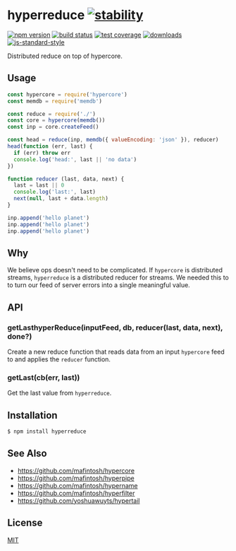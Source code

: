 # hyperreduce [![stability][0]][1]
[![npm version][2]][3] [![build status][4]][5] [![test coverage][6]][7]
[![downloads][8]][9] [![js-standard-style][10]][11]

Distributed reduce on top of hypercore.

## Usage
```js
const hypercore = require('hypercore')
const memdb = require('memdb')

const reduce = require('./')
const core = hypercore(memdb())
const inp = core.createFeed()

const head = reduce(inp, memdb({ valueEncoding: 'json' }), reducer)
head(function (err, last) {
  if (err) throw err
  console.log('head:', last || 'no data')
})

function reducer (last, data, next) {
  last = last || 0
  console.log('last:', last)
  next(null, last + data.length)
}

inp.append('hello planet')
inp.append('hello planet')
inp.append('hello planet')
```

## Why
We believe ops doesn't need to be complicated. If `hypercore` is distributed
streams, `hyperreduce` is a distributed reducer for streams. We needed this to
to turn our feed of server errors into a single meaningful value.

## API
### getLasthyperReduce(inputFeed, db, reducer(last, data, next), done?)
Create a new reduce function that reads data from an input `hypercore` feed to
and applies the `reducer` function.

### getLast(cb(err, last))
Get the last value from `hyperreduce`.

## Installation
```sh
$ npm install hyperreduce
```

## See Also
- https://github.com/mafintosh/hypercore
- https://github.com/mafintosh/hyperpipe
- https://github.com/mafintosh/hypername
- https://github.com/mafintosh/hyperfilter
- https://github.com/yoshuawuyts/hypertail

## License
[MIT](https://tldrlegal.com/license/mit-license)

[0]: https://img.shields.io/badge/stability-experimental-orange.svg?style=flat-square
[1]: https://nodejs.org/api/documentation.html#documentation_stability_index
[2]: https://img.shields.io/npm/v/hyperreduce.svg?style=flat-square
[3]: https://npmjs.org/package/hyperreduce
[4]: https://img.shields.io/travis/yoshuawuyts/hyperreduce/master.svg?style=flat-square
[5]: https://travis-ci.org/yoshuawuyts/hyperreduce
[6]: https://img.shields.io/codecov/c/github/yoshuawuyts/hyperreduce/master.svg?style=flat-square
[7]: https://codecov.io/github/yoshuawuyts/hyperreduce
[8]: http://img.shields.io/npm/dm/hyperreduce.svg?style=flat-square
[9]: https://npmjs.org/package/hyperreduce
[10]: https://img.shields.io/badge/code%20style-standard-brightgreen.svg?style=flat-square
[11]: https://github.com/feross/standard
